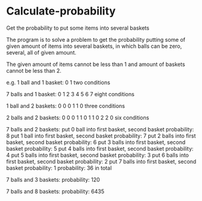 # Calculate-probability
Get the probability to put some items into several baskets

The program is to solve a problem to get the probability putting some of given amount of items into several baskets, in which balls can be zero, several, all of given amount.

The given amount of items cannot be less than 1 and amount of baskets cannot be less than 2.

e.g.
1 ball and 1 basket:
0 
1
two conditions

7 balls and 1 basket:
0
1
2
3
4
5
6
7
eight conditions

1 ball and 2 baskets:
0 0
0 1
1 0
three conditions

2 balls and 2 baskets:
0 0 
0 1
1 0
1 1
0 2
2 0
six conditions

7 balls and 2 baskets:
put 0 ball into first basket, second basket probability: 8
put 1 ball into first basket, second basket probability: 7
put 2 balls into first basket, second basket probability: 6
put 3 balls into first basket, second basket probability: 5
put 4 balls into first basket, second basket probability: 4
put 5 balls into first basket, second basket probability: 3
put 6 balls into first basket, second basket probability: 2
put 7 balls into first basket, second basket probability: 1
probability: 36 in total 

7 balls and 3 baskets:
probability: 120

7 balls and 8 baskets:
probability: 6435

